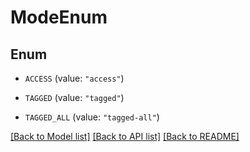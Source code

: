 # ModeEnum

## Enum


* `ACCESS` (value: `"access"`)

* `TAGGED` (value: `"tagged"`)

* `TAGGED_ALL` (value: `"tagged-all"`)


[[Back to Model list]](../README.md#documentation-for-models) [[Back to API list]](../README.md#documentation-for-api-endpoints) [[Back to README]](../README.md)


